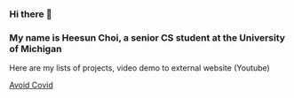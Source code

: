 ### Hi there 👋
<h3>My name is Heesun Choi, a senior CS student at the University of Michigan</h3>
<p>Here are my lists of projects, video demo to external website (Youtube)</p>
<a href="https://youtu.be/iC3Wp3i_UYU">Avoid Covid</a>



<!--
**HeesunChoi/HeesunChoi** is a ✨ _special_ ✨ repository because its `README.md` (this file) appears on your GitHub profile.

Here are some ideas to get you started:

- 🔭 I’m currently working on ...
- 🌱 I’m currently learning ...
- 👯 I’m looking to collaborate on ...
- 🤔 I’m looking for help with ...
- 💬 Ask me about ...
- 📫 How to reach me: ...
- 😄 Pronouns: ...
- ⚡ Fun fact: ...
-->
